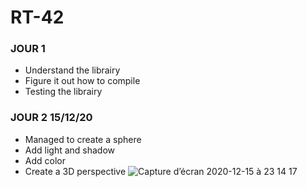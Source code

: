 # RT-42
### JOUR 1
- Understand the librairy
- Figure it out how to compile
- Testing the librairy
### JOUR 2 15/12/20
- Managed to create a sphere
- Add light and shadow
- Add color
- Create a 3D perspective
![Capture d’écran 2020-12-15 à 23 14 17](https://user-images.githubusercontent.com/55030071/102263445-c0767900-3f2d-11eb-9ee2-102ccb64e850.png)
